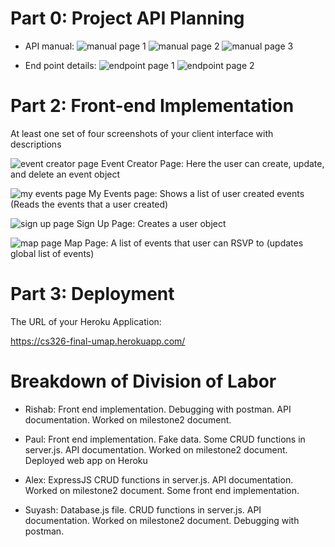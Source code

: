 # Part 0: Project API Planning
- API manual:
![manual page 1](images/APIdetails-1.png)
![manual page 2](images/APIdetails-2.png)
![manual page 3](images/APIdetails-3.png)

- End point details:
![endpoint page 1](images/APIdetails-4.png)
![endpoint page 2](images/API%20details-7.jpg)

# Part 2: Front-end Implementation
At least one set of four screenshots of your client interface with descriptions

![event creator page](images/md2createEvent.png)
Event Creator Page: Here the user can create, update, and delete an event object

![my events page](images/md2my_events.png)
My Events page: Shows a list of user created events (Reads the events that a user created)

![sign up page](images/md2signup.png)
Sign Up Page: Creates a user object

![map page](images/map.png)
Map Page: A list of events that user can RSVP to (updates global list of events)


# Part 3: Deployment
The URL of your Heroku Application:

https://cs326-final-umap.herokuapp.com/

# Breakdown of Division of Labor
- Rishab:
    Front end implementation. Debugging with postman. API documentation. Worked on milestone2 document.

- Paul:
    Front end implementation. Fake data. Some CRUD functions in server.js. API documentation. Worked on milestone2 document. Deployed web app on Heroku

- Alex:
    ExpressJS CRUD functions in server.js. API documentation. Worked on milestone2 document. Some front end implementation.

- Suyash:
    Database.js file. CRUD functions in server.js. API documentation. Worked on milestone2 document. Debugging with postman.